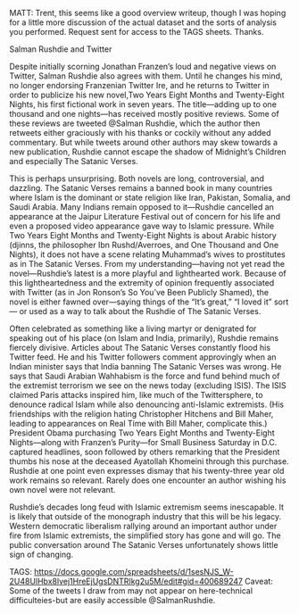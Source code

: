 MATT: Trent, this seems like a good overview writeup, though I was hoping for a little more discussion of the actual dataset and the sorts of analysis you performed. Request sent for access to the TAGS sheets. Thanks.


  Salman Rushdie and Twitter
  
  Despite initially scorning Jonathan Franzen’s loud and negative views on Twitter, Salman Rushdie also agrees with them. Until he changes his mind, no longer endorsing Franzenian Twitter Ire, and he returns to Twitter in order to publicize his new novel,Two Years Eight Months and Twenty-Eight Nights, his first fictional work in seven years. The title—adding up to one thousand and one nights—has received mostly positive reviews. Some of these reviews are tweeted @Salman Rushdie, which the author then retweets either graciously with his thanks or cockily without any added commentary. But while tweets around other authors may skew towards a new publication, Rushdie cannot escape the shadow of Midnight’s Children and especially The Satanic Verses.
  
  This is perhaps unsurprising. Both novels are long, controversial, and dazzling. The Satanic Verses remains a banned book in many countries where Islam is the dominant or state religion like Iran, Pakistan, Somalia, and Saudi Arabia. Many Indians remain opposed to it—Rushdie cancelled an appearance at the Jaipur Literature Festival out of concern for his life and even a proposed video appearance gave way to Islamic pressure. While Two Years Eight Months and Twenty-Eight Nights is about Arabic history (djinns, the philosopher Ibn Rushd/Averroes, and One Thousand and One Nights), it does not have a scene relating Muhammad’s wives to prostitutes as in The Satanic Verses. From my understanding—having not yet read the novel—Rushdie’s latest is a more playful and lighthearted work. Because of this lightheartedness and the extremity of opinion frequently associated with Twitter (as in Jon Ronson’s So You’ve Been Publicly Shamed), the novel is either fawned over—saying things of the “It’s great,” “I loved it” sort— or used as a way to talk about the Rushdie of The Satanic Verses.
  
  Often celebrated as something like a living martyr or denigrated for speaking out of his place (on Islam and India, primarily), Rushdie remains fiercely divisive. Articles about The Satanic Verses constantly flood his Twitter feed. He and his Twitter followers comment approvingly when an Indian minister says that India banning The Satanic Verses was wrong. He says that Saudi Arabian Wahhabism is the force and fund behind much of the extremist terrorism we see on the news today (excluding ISIS). The ISIS claimed Paris attacks inspired him, like much of the Twittersphere, to denounce radical Islam while also denouncing anti-Islamic extremists. (His friendships with the religion hating Christopher Hitchens and Bill Maher, leading to appearances on Real Time with Bill Maher, complicate this.) President Obama purchasing Two Years Eight Months and Twenty-Eight Nights—along with Franzen’s Purity—for Small Business Saturday in D.C. captured headlines, soon followed by others remarking that the President thumbs his nose at the deceased Ayatollah Khomeini through this purchase. Rushdie at one point even expresses dismay that his twenty-three year old work remains so relevant. Rarely does one encounter an author wishing his own novel were not relevant.
  
  Rushdie’s decades long feud with Islamic extremism seems inescapable. It is likely that outside of the monograph industry that this will be his legacy. Western democratic liberalism rallying around an important author under fire from Islamic extremists, the simplified story has gone and will go. The public conversation around The Satanic Verses unfortunately shows little sign of changing.
  
  TAGS: https://docs.google.com/spreadsheets/d/1sesNJS_W-2U48UlHbx8lvej1HreEjUgsDNTRIkg2u5M/edit#gid=400689247
  Caveat: Some of the tweets I draw from may not appear on here-technical difficulteies-but are easily accessible @SalmanRushdie.
